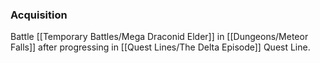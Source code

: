 ### Acquisition
Battle [[Temporary Battles/Mega Draconid Elder]] in [[Dungeons/Meteor Falls]] after progressing in [[Quest Lines/The Delta Episode]] Quest Line.